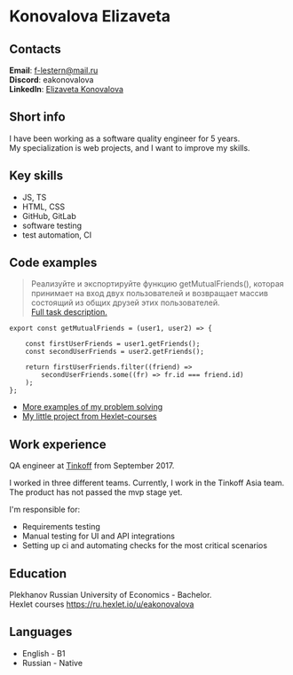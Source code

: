 # Konovalova Elizaveta

## Contacts
**Email**: f-lestern@mail.ru  
**Discord**: eakonovalova  
**LinkedIn**: [Elizaveta Konovalova](https://www.linkedin.com/in/elizaveta-konovalova/)

## Short info
I have been working as a software quality engineer for 5 years.  
My specialization is web projects, and I want to improve my skills.

## Key skills
* JS, TS
* HTML, CSS
* GitHub, GitLab
* software testing
* test automation, CI

## Code examples
>Реализуйте и экспортируйте функцию getMutualFriends(), которая принимает на вход двух пользователей и возвращает массив состоящий из общих друзей этих пользователей.  
[Full task description.](https://github.com/eakonovalova/Hexlet-courses/blob/main/JS%20An%20Introduction%20to%20OOP/Learning%20tasks/getMutualFriends.js)
```
export const getMutualFriends = (user1, user2) => {

    const firstUserFriends = user1.getFriends();
    const secondUserFriends = user2.getFriends();

    return firstUserFriends.filter((friend) =>
        secondUserFriends.some((fr) => fr.id === friend.id)
    );
};
```

* [More examples of my problem solving](https://github.com/eakonovalova/Hexlet-courses)
* [My little project from Hexlet-courses](https://github.com/eakonovalova/frontend-project-lvl1)

## Work experience
QA engineer at [Tinkoff](https://tinkoffgroup.com/) from September 2017.

I worked in three different teams. Currently, I work in the Tinkoff Asia team.  
The product has not passed the mvp stage yet.

I'm responsible for:
* Requirements testing
* Manual testing for UI and API integrations
* Setting up ci and automating checks for the most critical scenarios

## Education
Plekhanov Russian University of Economics - Bachelor.  
Hexlet courses https://ru.hexlet.io/u/eakonovalova

## Languages
* English - B1
* Russian - Native
